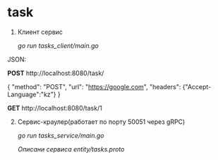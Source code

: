 # task
1. Клиент сервис

    _go run tasks_client/main.go_


JSON:

**POST** http://localhost:8080/task/
  
 {
   "method": "POST",
   "url": "https://google.com",
   "headers": {"Accept-Language":"kz"}
   }

**GET** http://localhost:8080/task/1


2. Сервис-краулер(работает по порту 50051 через gRPC)

   _go run tasks_service/main.go_

   _Описани сервиса  entity/tasks.proto_
